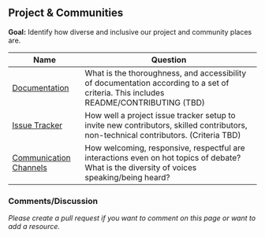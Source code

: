 ## Project & Communities

**Goal:** Identify how diverse and inclusive our project and community places are.

Name | Question
--- | ---
[Documentation](./resources/project_places-documentation.md) | What is the thoroughness, and accessibility of documentation according to a set of criteria. This includes README/CONTRIBUTING (TBD)
[Issue Tracker](./resources/project_places-issue_tracker.md) | How well a project issue tracker setup to invite new contributors, skilled contributors, non-technical contributors. (Criteria TBD)
[Communication Channels](./resources/project_places-communication_channels.md) | How welcoming, responsive, respectful are interactions even on hot topics of debate?  What is the diversity of voices speaking/being heard?

### Comments/Discussion

_Please create a pull request if you want to comment on this page or want to add a resource._
